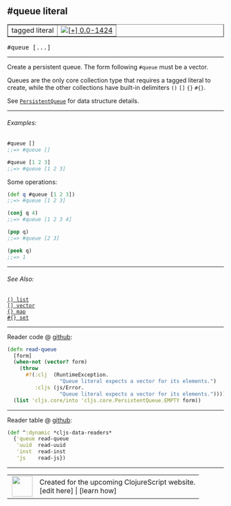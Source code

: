 ## #queue literal



 <table border="1">
<tr>
<td>tagged literal</td>
<td><a href="https://github.com/cljsinfo/cljs-api-docs/tree/0.0-1424"><img valign="middle" alt="[+] 0.0-1424" title="Added in 0.0-1424" src="https://img.shields.io/badge/+-0.0--1424-lightgrey.svg"></a> </td>
</tr>
</table>

<samp>#queue \[...\]</samp><br>

---


Create a persistent queue. The form following `#queue` must be a vector.

Queues are the only core collection type that requires a tagged literal to
create, while the other collections have built-in delimiters `()` `[]` `{}` `#{}`.

See [`PersistentQueue`][doc:cljs.core/PersistentQueue] for data structure details.

[doc:cljs.core/PersistentQueue]:../cljs.core/PersistentQueue.md

---

###### Examples:

```clj
#queue []
;;=> #queue []

#queue [1 2 3]
;;=> #queue [1 2 3]
```

Some operations:

```clj
(def q #queue [1 2 3])
;;=> #queue [1 2 3]

(conj q 4)
;;=> #queue [1 2 3 4]

(pop q)
;;=> #queue [2 3]

(peek q)
;;=> 1
```



---

###### See Also:

[`() list`](../syntax/list.md)<br>
[`[] vector`](../syntax/vector.md)<br>
[`{} map`](../syntax/map.md)<br>
[`#{} set`](../syntax/set.md)<br>

---





Reader code @ [github](https://github.com/clojure/clojurescript/blob/r1.7.145/src/main/clojure/cljs/tagged_literals.cljc#L5-L13):

```clj
(defn read-queue
  [form]
  (when-not (vector? form)
    (throw
      #?(:clj  (RuntimeException.
                 "Queue literal expects a vector for its elements.")
         :cljs (js/Error.
                 "Queue literal expects a vector for its elements."))))
  (list 'cljs.core/into 'cljs.core.PersistentQueue.EMPTY form))
```

<!--
Repo - tag - source tree - lines:

 <pre>
clojurescript @ r1.7.145
└── src
    └── main
        └── clojure
            └── cljs
                └── <ins>[tagged_literals.cljc:5-13](https://github.com/clojure/clojurescript/blob/r1.7.145/src/main/clojure/cljs/tagged_literals.cljc#L5-L13)</ins>
</pre>
-->

---
Reader table @ [github](https://github.com/clojure/clojurescript/blob/r1.7.145/src/main/clojure/cljs/tagged_literals.cljc#L79-L83):

```clj
(def ^:dynamic *cljs-data-readers*
  {'queue read-queue
   'uuid  read-uuid
   'inst  read-inst
   'js    read-js})
```

<!--
Repo - tag - source tree - lines:

 <pre>
clojurescript @ r1.7.145
└── src
    └── main
        └── clojure
            └── cljs
                └── <ins>[tagged_literals.cljc:79-83](https://github.com/clojure/clojurescript/blob/r1.7.145/src/main/clojure/cljs/tagged_literals.cljc#L79-L83)</ins>
</pre>
-->

---



 <table>
<tr><td>
<img valign="middle" align="right" width="48px" src="http://i.imgur.com/Hi20huC.png">
</td><td>
Created for the upcoming ClojureScript website.<br>
[edit here] | [learn how]
</td></tr></table>

[edit here]:https://github.com/cljsinfo/cljs-api-docs/blob/master/cljsdoc/syntax/queue-literal.cljsdoc
[learn how]:https://github.com/cljsinfo/cljs-api-docs/wiki/cljsdoc-files

<!--

This information was too distracting to show to readers, but I'll leave it
commented here since it is helpful to:

- pretty-print the data used to generate this document
- and show how to retrieve that data



The API data for this symbol:

```clj
{:description "Create a persistent queue. The form following `#queue` must be a vector.\n\nQueues are the only core collection type that requires a tagged literal to\ncreate, while the other collections have built-in delimiters `()` `[]` `{}` `#{}`.\n\nSee [doc:cljs.core/PersistentQueue] for data structure details.",
 :ns "syntax",
 :name "queue-literal",
 :history [["+" "0.0-1424"]],
 :type "tagged literal",
 :related ["syntax/list" "syntax/vector" "syntax/map" "syntax/set"],
 :full-name-encode "syntax/queue-literal",
 :extra-sources ({:code "(defn read-queue\n  [form]\n  (when-not (vector? form)\n    (throw\n      #?(:clj  (RuntimeException.\n                 \"Queue literal expects a vector for its elements.\")\n         :cljs (js/Error.\n                 \"Queue literal expects a vector for its elements.\"))))\n  (list 'cljs.core/into 'cljs.core.PersistentQueue.EMPTY form))",
                  :title "Reader code",
                  :repo "clojurescript",
                  :tag "r1.7.145",
                  :filename "src/main/clojure/cljs/tagged_literals.cljc",
                  :lines [5 13]}
                 {:code "(def ^:dynamic *cljs-data-readers*\n  {'queue read-queue\n   'uuid  read-uuid\n   'inst  read-inst\n   'js    read-js})",
                  :title "Reader table",
                  :repo "clojurescript",
                  :tag "r1.7.145",
                  :filename "src/main/clojure/cljs/tagged_literals.cljc",
                  :lines [79 83]}),
 :usage ["#queue [...]"],
 :examples [{:id "f81c50",
             :content "```clj\n#queue []\n;;=> #queue []\n\n#queue [1 2 3]\n;;=> #queue [1 2 3]\n```\n\nSome operations:\n\n```clj\n(def q #queue [1 2 3])\n;;=> #queue [1 2 3]\n\n(conj q 4)\n;;=> #queue [1 2 3 4]\n\n(pop q)\n;;=> #queue [2 3]\n\n(peek q)\n;;=> 1\n```"}],
 :full-name "syntax/queue-literal",
 :display "#queue literal"}

```

Retrieve the API data for this symbol:

```clj
;; from Clojure REPL
(require '[clojure.edn :as edn])
(-> (slurp "https://raw.githubusercontent.com/cljsinfo/cljs-api-docs/catalog/cljs-api.edn")
    (edn/read-string)
    (get-in [:symbols "syntax/queue-literal"]))
```

-->
